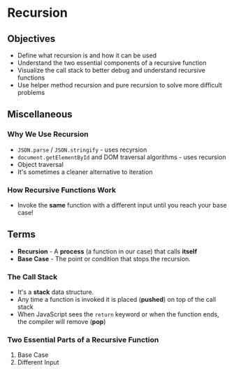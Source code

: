 # Recursion

## Objectives

- Define what recursion is and how it can be used
- Understand the two essential components of a recursive function
- Visualize the call stack to better debug and understand recursive functions
- Use helper method recursion and pure recursion to solve more difficult problems

## Miscellaneous

### Why We Use Recursion

- `JSON.parse` / `JSON.stringify` - uses recyrsion
- `document.getElementById` and DOM traversal algorithms - uses recursion
- Object traversal
- It's sometimes a cleaner alternative to iteration

### How Recursive Functions Work

- Invoke the **same** function with a different input until you reach your base case!

## Terms

- **Recursion** - A **process** (a function in our case) that calls **itself**
- **Base Case** - The point or condition that stops the recursion.

### The Call Stack

- It's a **stack** data structure.
- Any time a function is invoked it is placed (**pushed**) on top of the call stack
- When JavaScript sees the `return` keyword or when the function ends, the compiler will remove (**pop**)

### Two Essential Parts of a Recursive Function

1. Base Case
2. Different Input
